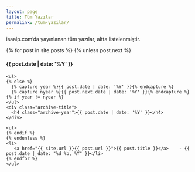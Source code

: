```yaml
---
layout: page
title: Tüm Yazılar
permalink: /tum-yazilar/
---
```



isaalp.com’da yayınlanan tüm yazılar, altta listelenmiştir.



<div class="archive">
  <div class="timeline" id="timeline">
    {% for post in site.posts %}
    {% unless post.next %}
    <div class="archive-title">
      <h4 class="archive-year">{{ post.date | date: '%Y' }}</h4>
    </div>

    <ul>
    {% else %}
      {% capture year %}{{ post.date | date: '%Y' }}{% endcapture %}
      {% capture nyear %}{{ post.next.date | date: '%Y' }}{% endcapture %}
    {% if year != nyear %}
    </ul>
    <div class="archive-title">
      <h4 class="archive-year">{{ post.date | date: '%Y' }}</h4>
    </div>

    <ul>
    {% endif %}
    {% endunless %}
    <li>
       <a href="{{ site.url }}{{ post.url }}">{{ post.title }}</a>    - {{ post.date | date: "%d %b, %Y" }}</li>  
    {% endfor %}
    </ul>

  </div>
